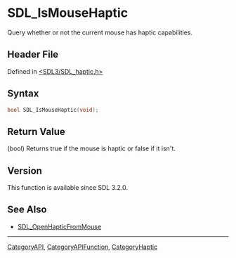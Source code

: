 # SDL_IsMouseHaptic

Query whether or not the current mouse has haptic capabilities.

## Header File

Defined in [<SDL3/SDL_haptic.h>](https://github.com/libsdl-org/SDL/blob/main/include/SDL3/SDL_haptic.h)

## Syntax

```c
bool SDL_IsMouseHaptic(void);
```

## Return Value

(bool) Returns true if the mouse is haptic or false if it isn't.

## Version

This function is available since SDL 3.2.0.

## See Also

- [SDL_OpenHapticFromMouse](SDL_OpenHapticFromMouse)

----
[CategoryAPI](CategoryAPI), [CategoryAPIFunction](CategoryAPIFunction), [CategoryHaptic](CategoryHaptic)

